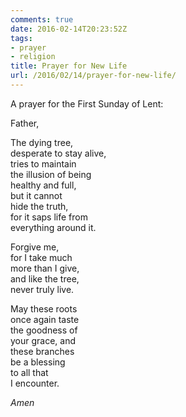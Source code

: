 ```yaml
---
comments: true
date: 2016-02-14T20:23:52Z
tags:
- prayer
- religion
title: Prayer for New Life
url: /2016/02/14/prayer-for-new-life/
---
```


A prayer for the First Sunday of Lent:

Father,

The dying tree,   
desperate to stay alive,  
tries to maintain  
the illusion of being  
healthy and full,  
but it cannot  
hide the truth,  
for it saps life from  
everything around it.

Forgive me,  
for I take much  
more than I give,  
and like the tree,  
never truly live.

May these roots  
once again taste  
the goodness of   
your grace, and  
these branches  
be a blessing  
to all that  
I encounter.

*Amen*
